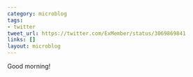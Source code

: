 ```yaml
---
category: microblog
tags:
- twitter
tweet_url: https://twitter.com/ExMember/status/3069869841
links: []
layout: microblog
---
```

Good morning!
